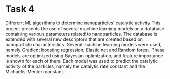 # Task 4
 Different ML algorithms to determine nanoparticles' catalytic activity
 This project presents the use of several machine learning models on a database containing various parameters related to nanoparticles.
 The database is extended with several new descriptors that are created based on nanoparticle characteristics. 
 Several machine learning models were used, namely Gradient boosting regression, Elastic net and Random forest.
 These models are optimized using Bayesian optimization, and feature importance is shown for each of them.
 Each model was used to predict the catalytic activity of the particles, namely the catalytic rate constant and the Michaelis-Menten constant.
